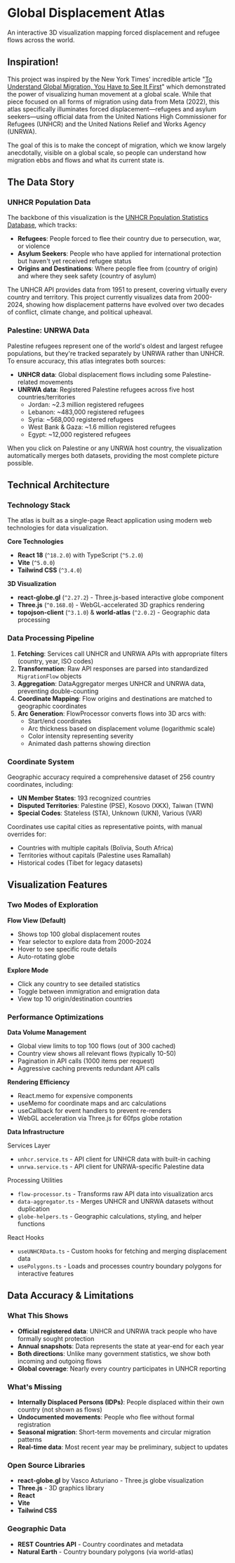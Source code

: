 # Global Displacement Atlas

An interactive 3D visualization mapping forced displacement and refugee flows across the world.

## Inspiration!

This project was inspired by the New York Times' incredible article "[To Understand Global Migration, You Have to See It First](https://www.nytimes.com/interactive/2025/04/17/opinion/global-migration-facebook-data.html)" which demonstrated the power of visualizing human movement at a global scale. While that piece focused on all forms of migration using data from Meta (2022), this atlas specifically illuminates forced displacement—refugees and asylum seekers—using official data from the United Nations High Commissioner for Refugees (UNHCR) and the United Nations Relief and Works Agency (UNRWA).

The goal of this is to make the concept of migration, which we know largely anecdotally, visible on a global scale, so people can understand how migration ebbs and flows and what its current state is.  

## The Data Story

### UNHCR Population Data

The backbone of this visualization is the [UNHCR Population Statistics Database](https://www.unhcr.org/refugee-statistics/), which tracks:

- **Refugees**: People forced to flee their country due to persecution, war, or violence
- **Asylum Seekers**: People who have applied for international protection but haven't yet received refugee status
- **Origins and Destinations**: Where people flee from (country of origin) and where they seek safety (country of asylum)

The UNHCR API provides data from 1951 to present, covering virtually every country and territory. This project currently visualizes data from 2000-2024, showing how displacement patterns have evolved over two decades of conflict, climate change, and political upheaval.

### Palestine: UNRWA Data

Palestine refugees represent one of the world's oldest and largest refugee populations, but they're tracked separately by UNRWA rather than UNHCR. To ensure accuracy, this atlas integrates both sources:

- **UNHCR data**: Global displacement flows including some Palestine-related movements
- **UNRWA data**: Registered Palestine refugees across five host countries/territories
  - Jordan: ~2.3 million registered refugees
  - Lebanon: ~483,000 registered refugees
  - Syria: ~568,000 registered refugees
  - West Bank & Gaza: ~1.6 million registered refugees
  - Egypt: ~12,000 registered refugees

When you click on Palestine or any UNRWA host country, the visualization automatically merges both datasets, providing the most complete picture possible. 

## Technical Architecture

### Technology Stack

The atlas is built as a single-page React application using modern web technologies for data visualization.

**Core Technologies**
- **React 18** (`^18.2.0`) with TypeScript (`^5.2.0`)
- **Vite** (`^5.0.0`) 
- **Tailwind CSS** (`^3.4.0`) 

**3D Visualization**
- **react-globe.gl** (`^2.27.2`) - Three.js-based interactive globe component
- **Three.js** (`^0.168.0`) - WebGL-accelerated 3D graphics rendering
- **topojson-client** (`^3.1.0`) & **world-atlas** (`^2.0.2`) - Geographic data processing

### Data Processing Pipeline

1. **Fetching**: Services call UNHCR and UNRWA APIs with appropriate filters (country, year, ISO codes)
2. **Transformation**: Raw API responses are parsed into standardized `MigrationFlow` objects
3. **Aggregation**: DataAggregator merges UNHCR and UNRWA data, preventing double-counting
4. **Coordinate Mapping**: Flow origins and destinations are matched to geographic coordinates
5. **Arc Generation**: FlowProcessor converts flows into 3D arcs with:
   - Start/end coordinates
   - Arc thickness based on displacement volume (logarithmic scale)
   - Color intensity representing severity
   - Animated dash patterns showing direction

### Coordinate System

Geographic accuracy required a comprehensive dataset of 256 country coordinates, including:

- **UN Member States**: 193 recognized countries
- **Disputed Territories**: Palestine (PSE), Kosovo (XKX), Taiwan (TWN)
- **Special Codes**: Stateless (STA), Unknown (UKN), Various (VAR)

Coordinates use capital cities as representative points, with manual overrides for:
- Countries with multiple capitals (Bolivia, South Africa)
- Territories without capitals (Palestine uses Ramallah)
- Historical codes (Tibet for legacy datasets)

## Visualization Features

### Two Modes of Exploration

**Flow View (Default)**
- Shows top 100 global displacement routes
- Year selector to explore data from 2000-2024
- Hover to see specific route details
- Auto-rotating globe 

**Explore Mode**
- Click any country to see detailed statistics
- Toggle between immigration and emigration data
- View top 10 origin/destination countries

### Performance Optimizations

**Data Volume Management**
- Global view limits to top 100 flows (out of 300 cached)
- Country view shows all relevant flows (typically 10-50)
- Pagination in API calls (1000 items per request)
- Aggressive caching prevents redundant API calls

**Rendering Efficiency**
- React.memo for expensive components
- useMemo for coordinate maps and arc calculations
- useCallback for event handlers to prevent re-renders
- WebGL acceleration via Three.js for 60fps globe rotation

**Data Infrastructure**

Services Layer
- `unhcr.service.ts` - API client for UNHCR data with built-in caching
- `unrwa.service.ts` - API client for UNRWA-specific Palestine data

Processing Utilities
- `flow-processor.ts` - Transforms raw API data into visualization arcs
- `data-aggregator.ts` - Merges UNHCR and UNRWA datasets without duplication
- `globe-helpers.ts` - Geographic calculations, styling, and helper functions

React Hooks
- `useUNHCRData.ts` - Custom hooks for fetching and merging displacement data
- `usePolygons.ts` - Loads and processes country boundary polygons for interactive features

## Data Accuracy & Limitations

### What This Shows

- **Official registered data**: UNHCR and UNRWA track people who have formally sought protection
- **Annual snapshots**: Data represents the state at year-end for each year
- **Both directions**: Unlike many government statistics, we show both incoming and outgoing flows
- **Global coverage**: Nearly every country participates in UNHCR reporting

### What's Missing

- **Internally Displaced Persons (IDPs)**: People displaced within their own country (not shown as flows)
- **Undocumented movements**: People who flee without formal registration
- **Seasonal migration**: Short-term movements and circular migration patterns
- **Real-time data**: Most recent year may be preliminary, subject to updates

### Open Source Libraries

- **react-globe.gl** by Vasco Asturiano - Three.js globe visualization
- **Three.js** - 3D graphics library
- **React** 
- **Vite** 
- **Tailwind CSS** 

### Geographic Data

- **REST Countries API** - Country coordinates and metadata
- **Natural Earth** - Country boundary polygons (via world-atlas)
